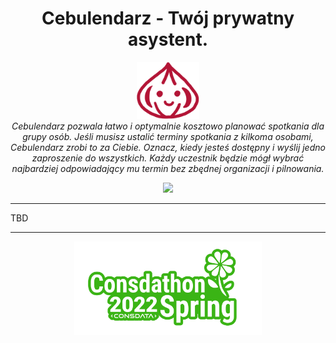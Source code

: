 <h1 align="center">Cebulendarz - Twój prywatny asystent.</h1>

<p align="center">
  <img src="apps/webapp/src/assets/cebula.png" width="100">
  <br>
  <i>Cebulendarz pozwala łatwo i optymalnie kosztowo planować spotkania dla grupy osób. Jeśli musisz ustalić terminy spotkania z kilkoma osobami, Cebulendarz zrobi to za Ciebie. Oznacz, kiedy jesteś dostępny i wyślij jedno zaproszenie do wszystkich. Każdy uczestnik będzie mógł wybrać najbardziej odpowiadający mu termin bez zbędnej organizacji i pilnowania.</i>
  <br>
</p>

<p align="center">
  <img src="https://github.com/glipecki/cebulendarz/actions/workflows/firebase-hosting-merge.yml/badge.svg">
</p>

<hr>

TBD

<hr>

<p align="center">
  <img src="docs/consdathon.png" width="300">
</p>
